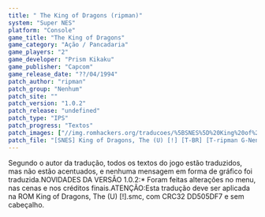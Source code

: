 ```yaml
---
title: " The King of Dragons (ripman)"
system: "Super NES"
platform: "Console"
game_title: "The King of Dragons"
game_category: "Ação / Pancadaria"
game_players: "2"
game_developer: "Prism Kikaku"
game_publisher: "Capcom"
game_release_date: "??/04/1994"
patch_author: "ripman"
patch_group: "Nenhum"
patch_site: ""
patch_version: "1.0.2"
patch_release: "undefined"
patch_type: "IPS"
patch_progress: "Textos"
patch_images: ["//img.romhackers.org/traducoes/%5BSNES%5D%20King%20of%20Dragons,%20The%20-%20ripman%20-%201.png","//img.romhackers.org/traducoes/%5BSNES%5D%20King%20of%20Dragons,%20The%20-%20ripman%20-%202.png","//img.romhackers.org/traducoes/%5BSNES%5D%20King%20of%20Dragons,%20The%20-%20ripman%20-%203.png"]
patch_file: "[SNES] King of Dragons, The (U) [!] [T-BR] [T-ripman G-Nenhum] [V-1.0.2 A-2018].7z"
---
```

Segundo o autor da tradução, todos os textos do jogo estão traduzidos, mas não estão acentuados, e nenhuma mensagem em forma de gráfico foi traduzida.NOVIDADES DA VERSÃO 1.0.2:* Foram feitas alterações no menu, nas cenas e nos créditos finais.ATENÇÃO:Esta tradução deve ser aplicada na ROM King of Dragons, The (U) [!].smc, com CRC32 DD505DF7 e sem cabeçalho.